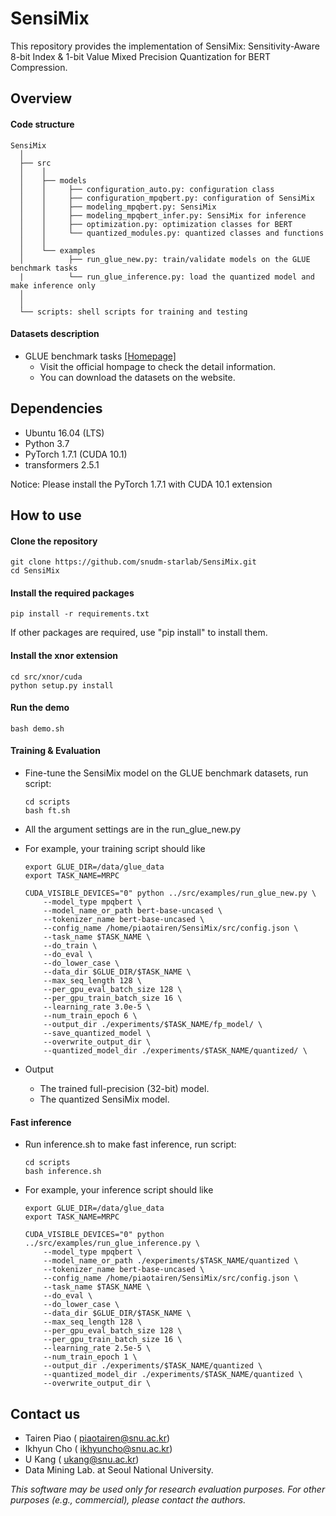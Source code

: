 # SensiMix
This repository provides the implementation of SensiMix: Sensitivity-Aware 8-bit Index & 1-bit Value Mixed Precision Quantization for BERT Compression.

## Overview
#### Code structure
```
SensiMix
  │ 
  ├── src
  │    │     
  │    ├── models
  │    │     ├── configuration_auto.py: configuration class
  │    │     ├── configuration_mpqbert.py: configuration of SensiMix
  │    │     ├── modeling_mpqbert.py: SensiMix
  │    │     ├── modeling_mpqbert_infer.py: SensiMix for inference
  │    │     ├── optimization.py: optimization classes for BERT
  │    │     └── quantized_modules.py: quantized classes and functions
  │    │      
  │    └── examples
  │          ├── run_glue_new.py: train/validate models on the GLUE benchmark tasks 
  |          └── run_glue_inference.py: load the quantized model and make inference only
  │    
  │    
  └── scripts: shell scripts for training and testing
```


#### Datasets description
* GLUE benchmark tasks [[Homepage]](https://gluebenchmark.com/)
    * Visit the official hompage to check the detail information.
    * You can download the datasets on the website.
   

## Dependencies
* Ubuntu 16.04 (LTS)
* Python 3.7
* PyTorch 1.7.1 (CUDA 10.1)
* transformers 2.5.1

Notice: Please install the PyTorch 1.7.1 with CUDA 10.1 extension


## How to use 
#### Clone the repository
    git clone https://github.com/snudm-starlab/SensiMix.git
    cd SensiMix

#### Install the required packages
    pip install -r requirements.txt
    
If other packages are required, use "pip install" to install them.

#### Install the xnor extension
    cd src/xnor/cuda
    python setup.py install

#### Run the demo
    bash demo.sh

#### Training & Evaluation
* Fine-tune the SensiMix model on the GLUE benchmark datasets, run script:
    ```    
    cd scripts
    bash ft.sh
    ```
* All the argument settings are in the run_glue_new.py


* For example, your training script should like
    ```
    export GLUE_DIR=/data/glue_data
    export TASK_NAME=MRPC

    CUDA_VISIBLE_DEVICES="0" python ../src/examples/run_glue_new.py \
        --model_type mpqbert \
        --model_name_or_path bert-base-uncased \
        --tokenizer_name bert-base-uncased \
        --config_name /home/piaotairen/SensiMix/src/config.json \
        --task_name $TASK_NAME \
        --do_train \
        --do_eval \
        --do_lower_case \
        --data_dir $GLUE_DIR/$TASK_NAME \
        --max_seq_length 128 \
        --per_gpu_eval_batch_size 128 \
        --per_gpu_train_batch_size 16 \
        --learning_rate 3.0e-5 \
        --num_train_epoch 6 \
        --output_dir ./experiments/$TASK_NAME/fp_model/ \
        --save_quantized_model \
        --overwrite_output_dir \
        --quantized_model_dir ./experiments/$TASK_NAME/quantized/ \
    ```
* Output
    * The trained full-precision (32-bit) model.
    * The quantized SensiMix model.

#### Fast inference
* Run inference.sh to make fast inference, run script:
    ```    
    cd scripts
    bash inference.sh
    ```

* For example, your inference script should like
    ```
    export GLUE_DIR=/data/glue_data
    export TASK_NAME=MRPC

    CUDA_VISIBLE_DEVICES="0" python ../src/examples/run_glue_inference.py \
        --model_type mpqbert \
        --model_name_or_path ./experiments/$TASK_NAME/quantized \
        --tokenizer_name bert-base-uncased \
        --config_name /home/piaotairen/SensiMix/src/config.json \
        --task_name $TASK_NAME \
        --do_eval \
        --do_lower_case \
        --data_dir $GLUE_DIR/$TASK_NAME \
        --max_seq_length 128 \
        --per_gpu_eval_batch_size 128 \
        --per_gpu_train_batch_size 16 \
        --learning_rate 2.5e-5 \
        --num_train_epoch 1 \
        --output_dir ./experiments/$TASK_NAME/quantized \
        --quantized_model_dir ./experiments/$TASK_NAME/quantized \
        --overwrite_output_dir \
    ```
    
## Contact us
- Tairen Piao ( piaotairen@snu.ac.kr)
- Ikhyun Cho ( ikhyuncho@snu.ac.kr)
- U Kang ( ukang@snu.ac.kr)
- Data Mining Lab. at Seoul National University.

*This software may be used only for research evaluation purposes.*
*For other purposes (e.g., commercial), please contact the authors.*
